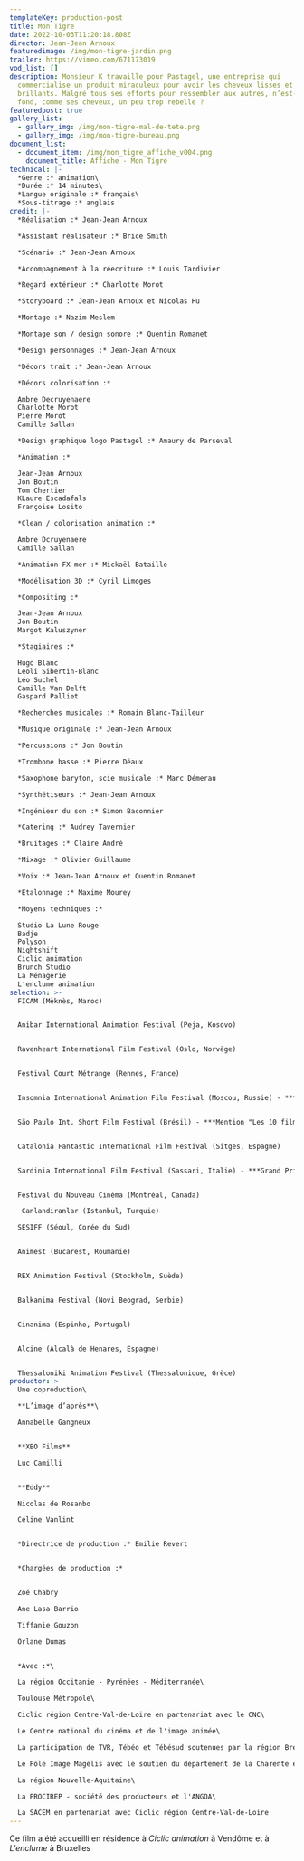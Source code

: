 ```yaml
---
templateKey: production-post
title: Mon Tigre
date: 2022-10-03T11:20:18.808Z
director: Jean-Jean Arnoux
featuredimage: /img/mon-tigre-jardin.png
trailer: https://vimeo.com/671173019
vod_list: []
description: Monsieur K travaille pour Pastagel, une entreprise qui
  commercialise un produit miraculeux pour avoir les cheveux lisses et
  brillants. Malgré tous ses efforts pour ressembler aux autres, n’est-il pas au
  fond, comme ses cheveux, un peu trop rebelle ?
featuredpost: true
gallery_list:
  - gallery_img: /img/mon-tigre-mal-de-tete.png
  - gallery_img: /img/mon-tigre-bureau.png
document_list:
  - document_item: /img/mon_tigre_affiche_v004.png
    document_title: Affiche - Mon Tigre
technical: |-
  *Genre :* animation\
  *Durée :* 14 minutes\
  *Langue originale :* français\
  *Sous-titrage :* anglais
credit: |-
  *Réalisation :* Jean-Jean Arnoux

  *Assistant réalisateur :* Brice Smith

  *Scénario :* Jean-Jean Arnoux

  ﻿*Accompagnement à la réecriture :* Louis Tardivier

  ﻿*Regard extérieur :* Charlotte Morot

  ﻿*Storyboard :* Jean-Jean Arnoux et Nicolas Hu

  *Montage :* Nazim Meslem

  ﻿*Montage son / design sonore :* Quentin Romanet

  ﻿*Design personnages :* Jean-Jean Arnoux 

  ﻿*Décors trait :* Jean-Jean Arnoux

  ﻿*Décors colorisation :* 

  A﻿mbre Decruyenaere
  C﻿harlotte Morot
  P﻿ierre Morot
  C﻿amille Sallan

  ﻿*Design graphique logo Pastagel :* Amaury de Parseval

  ﻿*Animation :* 

  J﻿ean-Jean Arnoux
  J﻿on Boutin
  T﻿om Chertier
  KLaure Escadafals
  F﻿rançoise Losito

  ﻿*Clean / colorisation animation :* 

  A﻿mbre Dcruyenaere
  C﻿amille Sallan

  ﻿*Animation FX mer :* Mickaël Bataille 

  ﻿*Modélisation 3D :* Cyril Limoges

  ﻿*Compositing :*

  J﻿ean-Jean Arnoux 
  J﻿on Boutin
  M﻿argot Kaluszyner

  ﻿*Stagiaires :*

  H﻿ugo Blanc
  L﻿eoli Sibertin-Blanc
  L﻿éo Suchel
  C﻿amille Van Delft
  G﻿aspard Palliet

  ﻿*Recherches musicales :* Romain Blanc-Tailleur

  ﻿*Musique originale :* Jean-Jean Arnoux

  ﻿*Percussions :* Jon Boutin

  ﻿*Trombone basse :* Pierre Déaux

  ﻿*Saxophone baryton, scie musicale :* Marc Démerau

  ﻿*Synthétiseurs :* Jean-Jean Arnoux

  ﻿*Ingénieur du son :* Simon Baconnier

  ﻿*Catering :* Audrey Tavernier

  ﻿*Bruitages :* Claire André

  ﻿*Mixage :* Olivier Guillaume 

  ﻿*Voix :* Jean-Jean Arnoux et Quentin Romanet

  ﻿*Etalonnage :* Maxime Mourey

  ﻿*Moyens techniques :*

  S﻿tudio La Lune Rouge
  B﻿adje
  P﻿olyson
  N﻿ightshift
  C﻿iclic animation
  B﻿runch Studio
  L﻿a Ménagerie
  L﻿'enclume animation
selection: >-
  FICAM (Mèknès, Maroc)


  Anibar International Animation Festival (Peja, Kosovo)


  Ravenheart International Film Festival (Oslo, Norvège)


  Festival Court Métrange (Rennes, France)


  Insomnia International Animation Film Festival (Moscou, Russie) - ***Mention spéciale du jury***


  São Paulo Int. Short Film Festival (Brésil) - ***Mention "Les 10 films étrangers du public"***


  Catalonia Fantastic International Film Festival (Sitges, Espagne) 


  Sardinia International Film Festival (Sassari, Italie) - ***Grand Prix***


  Festival du Nouveau Cinéma (Montréal, Canada)

   Canlandiranlar (Istanbul, Turquie)

  SESIFF (Séoul, Corée du Sud)


  Animest (Bucarest, Roumanie)


  REX Animation Festival (Stockholm, Suède)


  Balkanima Festival (Novi Beograd, Serbie)


  Cinanima (Espinho, Portugal)


  Alcine (Alcalà de Henares, Espagne)


  Thessaloniki Animation Festival (Thessalonique, Grèce)
productor: >
  Une coproduction\

  **L’image d’après**\

  A﻿nnabelle Gangneux


  **XBO Films**

  L﻿uc Camilli


  **Eddy**

  N﻿icolas de Rosanbo

  C﻿éline Vanlint


  *﻿Directrice de production :* Emilie Revert


  *﻿Chargées de production :*


  Z﻿oé Chabry

  A﻿ne Lasa Barrio

  T﻿iffanie Gouzon

  O﻿rlane Dumas 


  *Avec :*\

  L﻿a région Occitanie - Pyrénées - Méditerranée\

  T﻿oulouse Métropole\

  C﻿iclic région Centre-Val-de-Loire en partenariat avec le CNC\

  L﻿e Centre national du cinéma et de l'image animée\

  L﻿a participation de TVR, Tébéo et Tébésud soutenues par la région Bretagne\

  L﻿e Pôle Image Magélis avec le soutien du département de la Charente en partenariat avec le CNC\

  L﻿a région Nouvelle-Aquitaine\

  L﻿a PROCIREP - société des producteurs et l'ANGOA\

  L﻿a SACEM en partenariat avec C﻿iclic région Centre-Val-de-Loire
---
```

Ce film a été accueilli en résidence à *C﻿iclic animation* à Vendôme et à *L﻿'enclume* à Bruxelles